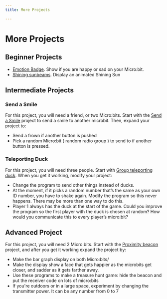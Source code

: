 ```yaml
---
title: More Projects

---
```



# More Projects

## Beginner Projects


* [Emotion Badge](https://microbit.org/projects/make-it-code-it/emotion-badge/). Show if
you are happy or sad on your Micro:bit. 
* [Shining sunbeams](https://microbit.org/projects/make-it-code-it/shining-sunbeams/). Display an animated Shining Sun

## Intermediate Projects

### Send a Smile

For this project, you will need a friend, or two Micro:bits. Start with the
[Send a Smile](https://microbit.org/projects/make-it-code-it/send-a-smile/) project to send
a smile to another microbit. Then, expand your project to:

* Send a frown if another button is pushed
* Pick a random Micro:bit ( random radio group ) to send to if another button is pressed. 

### Teleporting Duck

For this project, you will need three people. Start with [Group teleporting duck](https://microbit.org/projects/make-it-code-it/group-teleporting-duck/). When you get it working, 
modify your project:

* Change the program to send other things instead of ducks.
* At the moment, if it picks a random number that’s the same as your own ID
  number, you have to shake again. Modify the program so this never happens.
  There may be more than one way to do this.
* Player 1 always has the duck at the start of the game. Could you improve the
  program so the first player with the duck is chosen at random? How would
  you communicate this to every player’s micro:bit?

## Advanced Project

For this project, you will need 2 Micro:bits. Start with the [Proximity beacon](https://microbit.org/projects/make-it-code-it/proximity-beacon/) project,
and after you get it working expand the project by:

* Make the bar graph display on both Micro:bits/
* Make the display show a face that gets happier as the microbits get closer,
  and sadder as it gets farther away. 
* Use these programs to make a treasure hunt game: hide the beacon and put the
  receiver code on lots of micro:bits
* If you're outdoors or in a large space, experiment by changing the
  transmitter power. It can be any number from 0 to 7
